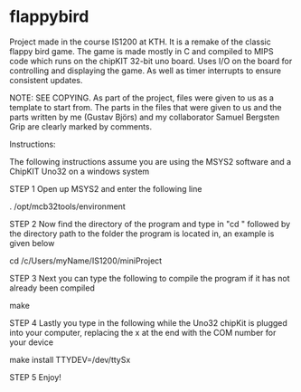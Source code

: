 # flappybird
Project made in the course IS1200 at KTH. It is a remake of the classic flappy bird game. The game is made mostly in C and compiled to MIPS code which runs on the chipKIT 32-bit uno board. Uses I/O on the board for controlling and displaying the game. As well as timer interrupts to ensure consistent updates. 

NOTE: SEE COPYING.
As part of the project, files were given to us as a template to start from. The parts in the files that were given to us and the parts written by me (Gustav Björs) and my collaborator Samuel Bergsten Grip are clearly marked by comments. 


Instructions:

The following instructions assume you are using the MSYS2 software and a ChipKIT Uno32 on a windows system

STEP 1
Open up MSYS2 and enter the following line

. /opt/mcb32tools/environment

STEP 2
Now find the directory of the program and type in "cd " followed by the directory path to the folder the program is located in, an example is given below

cd /c/Users/myName/IS1200/miniProject

STEP 3
Next you can type the following to compile the program if it has not already been compiled

make

STEP 4
Lastly you type in the following while the Uno32 chipKit is plugged into your computer, replacing the x at the end with the COM number for your device

make install TTYDEV=/dev/ttySx

STEP 5
Enjoy!
